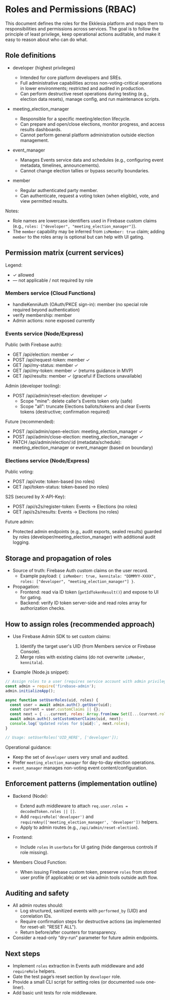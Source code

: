 # Roles and Permissions (RBAC)

This document defines the roles for the Ekklesia platform and maps them to responsibilities and permissions across services. The goal is to follow the principle of least privilege, keep operational actions auditable, and make it easy to reason about who can do what.

## Role definitions

- developer (highest privileges)
  - Intended for core platform developers and SREs.
  - Full administrative capabilities across non-voting-critical operations in lower environments; restricted and audited in production.
  - Can perform destructive reset operations during testing (e.g., election data resets), manage config, and run maintenance scripts.

- meeting_election_manager
  - Responsible for a specific meeting/election lifecycle.
  - Can prepare and open/close elections, monitor progress, and access results dashboards.
  - Cannot perform general platform administration outside election management.

- event_manager
  - Manages Events service data and schedules (e.g., configuring event metadata, timelines, announcements).
  - Cannot change election tallies or bypass security boundaries.

- member
  - Regular authenticated party member.
  - Can authenticate, request a voting token (when eligible), vote, and view permitted results.

Notes:
- Role names are lowercase identifiers used in Firebase custom claims (e.g., `roles: ["developer", "meeting_election_manager"]`).
- The `member` capability may be inferred from `isMember: true` claim; adding `member` to the roles array is optional but can help with UI gating.

## Permission matrix (current services)

Legend:
- ✓ allowed
- — not applicable / not required by role

### Members service (Cloud Functions)
- handleKenniAuth (OAuth/PKCE sign-in): member (no special role required beyond authentication)
- verify membership: member
- Admin actions: none exposed currently

### Events service (Node/Express)
Public (with Firebase auth):
- GET /api/election: member ✓
- POST /api/request-token: member ✓
- GET /api/my-status: member ✓
- GET /api/my-token: member ✓ (returns guidance in MVP)
- GET /api/results: member ✓ (graceful if Elections unavailable)

Admin (developer tooling):
- POST /api/admin/reset-election: developer ✓
  - Scope "mine": delete caller's Events token only (safe)
  - Scope "all": truncate Elections ballots/tokens and clear Events tokens (destructive; confirmation required)

Future (recommended):
- POST /api/admin/open-election: meeting_election_manager ✓
- POST /api/admin/close-election: meeting_election_manager ✓
- PATCH /api/admin/election/:id (metadata/schedule): meeting_election_manager or event_manager (based on boundary)

### Elections service (Node/Express)
Public voting:
- POST /api/vote: token-based (no roles)
- GET /api/token-status: token-based (no roles)

S2S (secured by X-API-Key):
- POST /api/s2s/register-token: Events → Elections (no roles)
- GET  /api/s2s/results: Events → Elections (no roles)

Future admin:
- Protected admin endpoints (e.g., audit exports, sealed results) guarded by roles (developer/meeting_election_manager) with additional audit logging.

## Storage and propagation of roles

- Source of truth: Firebase Auth custom claims on the user record.
  - Example payload: `{ isMember: true, kennitala: "DDMMYY-XXXX", roles: ["developer", "meeting_election_manager"] }`.
- Propagation:
  - Frontend: read via ID token (`getIdTokenResult()`) and expose to UI for gating.
  - Backend: verify ID token server-side and read roles array for authorization checks.

## How to assign roles (recommended approach)

- Use Firebase Admin SDK to set custom claims:
  1) Identify the target user's UID (from Members service or Firebase Console).
  2) Merge roles with existing claims (do not overwrite `isMember`, `kennitala`).

- Example (Node.js snippet):

```js
// Assign roles to a user (requires service account with admin privileges)
const admin = require('firebase-admin');
admin.initializeApp();

async function setUserRoles(uid, roles) {
  const user = await admin.auth().getUser(uid);
  const current = user.customClaims || {};
  const next = { ...current, roles: Array.from(new Set([...(current.roles || []), ...roles])) };
  await admin.auth().setCustomUserClaims(uid, next);
  console.log(`Updated roles for ${uid}:`, next.roles);
}

// Usage: setUserRoles('UID_HERE', ['developer']);
```

Operational guidance:
- Keep the set of `developer` users very small and audited.
- Prefer `meeting_election_manager` for day-to-day election operations.
- `event_manager` manages non-voting event content/configuration.

## Enforcement patterns (implementation outline)

- Backend (Node):
  - Extend auth middleware to attach `req.user.roles = decodedToken.roles || []`.
  - Add `requireRole('developer')` and `requireAny(['meeting_election_manager', 'developer'])` helpers.
  - Apply to admin routes (e.g., `/api/admin/reset-election`).

- Frontend:
  - Include `roles` in `userData` for UI gating (hide dangerous controls if role missing).

- Members Cloud Function:
  - When issuing Firebase custom token, preserve `roles` from stored user profile (if applicable) or set via admin tools outside auth flow.

## Auditing and safety

- All admin routes should:
  - Log structured, sanitized events with `performed_by` (UID) and correlation IDs.
  - Require confirmation steps for destructive actions (as implemented for reset-all: "RESET ALL").
  - Return before/after counters for transparency.
- Consider a read-only “dry-run” parameter for future admin endpoints.

## Next steps

- Implement `roles` extraction in Events auth middleware and add `requireRole` helpers.
- Gate the test page’s reset section by `developer` role.
- Provide a small CLI script for setting roles (or documented `node` one-liner).
- Add basic unit tests for role middleware.
